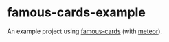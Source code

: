 famous-cards-example
====================

An example project using [famous-cards](https://github.com/jperl/famous-cards) (with [meteor](http://meteor.com)).

